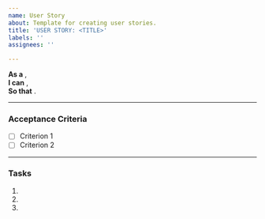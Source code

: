 ```yaml
---
name: User Story
about: Template for creating user stories.
title: 'USER STORY: <TITLE>'
labels: ''
assignees: ''

---
```


**As a** <role>,  
**I can** <capability>,  
**So that** <benefit>.

---

### Acceptance Criteria
- [ ] Criterion 1
- [ ] Criterion 2

---

### Tasks

1.
2.
3.
